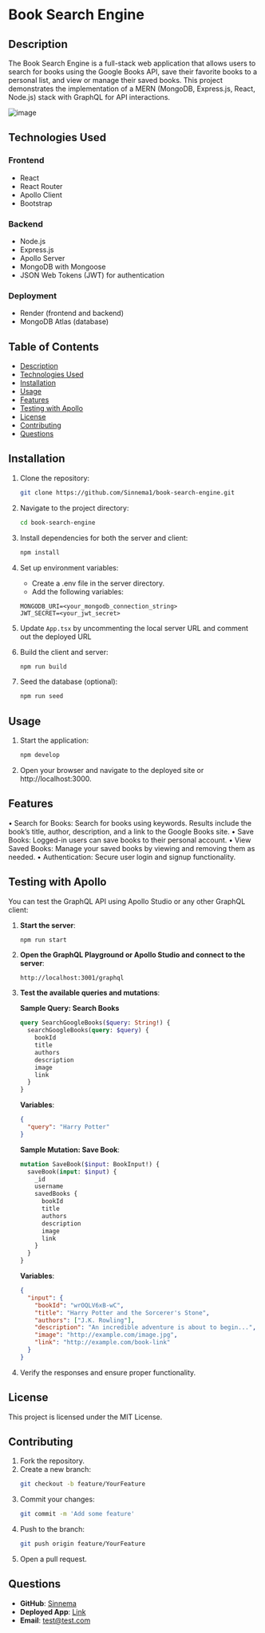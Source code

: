 # Book Search Engine

## Description

The Book Search Engine is a full-stack web application that allows users to search for books using the Google Books API, save their favorite books to a personal list, and view or manage their saved books. This project demonstrates the implementation of a MERN (MongoDB, Express.js, React, Node.js) stack with GraphQL for API interactions.

![image](https://github.com/user-attachments/assets/117030f8-53bc-4c35-ad29-cc621678c0f2)


## Technologies Used

### Frontend
- React
- React Router
- Apollo Client
- Bootstrap

### Backend
- Node.js
- Express.js
- Apollo Server
- MongoDB with Mongoose
- JSON Web Tokens (JWT) for authentication

### Deployment
- Render (frontend and backend)
- MongoDB Atlas (database)

## Table of Contents

- [Description](#description)
- [Technologies Used](#technologies-used)
- [Installation](#installation)
- [Usage](#usage)
- [Features](#features)
- [Testing with Apollo](#testing-with-apollo)
- [License](#license)
- [Contributing](#contributing)
- [Questions](#questions)

## Installation
1. Clone the repository:

   ```bash
   git clone https://github.com/Sinnema1/book-search-engine.git
   ```

2. Navigate to the project directory:

    ```bash
    cd book-search-engine
    ```

3. Install dependencies for both the server and client:

    ```bash
    npm install
    ```

4. Set up environment variables:
	- Create a .env file in the server directory.
 	- Add the following variables:

    ```env
    MONGODB_URI=<your_mongodb_connection_string>
    JWT_SECRET=<your_jwt_secret>
    ```

5. Update `App.tsx` by uncommenting the local server URL and comment out the deployed URL

6. Build the client and server:

    ```bash
    npm run build
    ```

7. Seed the database (optional):

    ```bash
    npm run seed
    ```

## Usage
1. Start the application:

    ```bash
    npm develop
    ```

2. Open your browser and navigate to the deployed site or http://localhost:3000.

## Features
• Search for Books: Search for books using keywords. Results include the book’s title, author, description, and a link to the Google Books site.
• Save Books: Logged-in users can save books to their personal account.
• View Saved Books: Manage your saved books by viewing and removing them as needed.
• Authentication: Secure user login and signup functionality.

## Testing with Apollo

You can test the GraphQL API using Apollo Studio or any other GraphQL client:

1. **Start the server**:

   ```bash
   npm run start
   ```
2. **Open the GraphQL Playground or Apollo Studio and connect to the server**:
   ```
   http://localhost:3001/graphql
   ```

3. **Test the available queries and mutations**:

	**Sample Query: Search Books**
	```graphql
	query SearchGoogleBooks($query: String!) {
	  searchGoogleBooks(query: $query) {
	    bookId
	    title
	    authors
	    description
	    image
	    link
	  }
	}
	```

  	**Variables**:
   	```json
	{
	  "query": "Harry Potter"
	}
	```
    
	**Sample Mutation: Save Book**:
	```graphql
 	mutation SaveBook($input: BookInput!) {
	  saveBook(input: $input) {
	    _id
	    username
	    savedBooks {
	      bookId
	      title
	      authors
	      description
	      image
	      link
	    }
	  }
	}
	```

	**Variables**:
   	```json
    {
	  "input": {
	    "bookId": "wrOQLV6xB-wC",
	    "title": "Harry Potter and the Sorcerer's Stone",
	    "authors": ["J.K. Rowling"],
	    "description": "An incredible adventure is about to begin...",
	    "image": "http://example.com/image.jpg",
	    "link": "http://example.com/book-link"
	  }
	}
	```

4. Verify the responses and ensure proper functionality.

## License

This project is licensed under the MIT License.  

## Contributing

1. Fork the repository.  
2. Create a new branch:
   ```bash
   git checkout -b feature/YourFeature
   ```
4. Commit your changes:
   ```bash
   git commit -m 'Add some feature'
   ```
6. Push to the branch:
   ```bash
   git push origin feature/YourFeature
   ```
8. Open a pull request.

## Questions

- **GitHub**: [Sinnema](https://github.com/Sinnema1/book-search-engine)
- **Deployed App**: [Link](https://book-search-engine-svsx.onrender.com)
- **Email**: test@test.com
